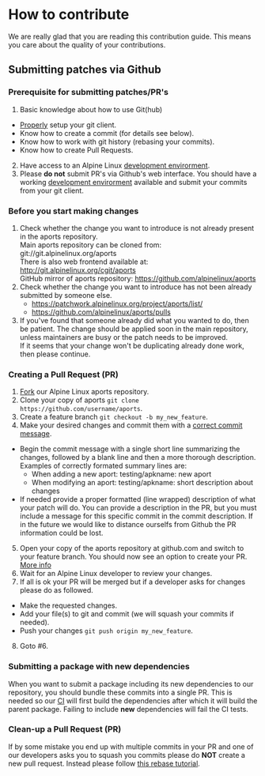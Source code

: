 # How to contribute

We are really glad that you are reading this contribution guide.
This means you care about the quality of your contributions.

## Submitting patches via Github

### Prerequisite for submitting patches/PR's

1. Basic knowledge about how to use Git(hub)
  * [Properly](https://git-scm.com/book/en/v2/Getting-Started-First-Time-Git-Setup) setup your git client.
  * Know how to create a commit (for details see below).
  * Know how to work with git history (rebasing your commits).
  * Know how to create Pull Requests.
2. Have access to an Alpine Linux [development envirorment](https://wiki.alpinelinux.org/wiki/Developer_Documentation#Development).
3. Please __do not__ submit PR's via Github's web interface. You should have a working [development envirorment](https://wiki.alpinelinux.org/wiki/Developer_Documentation#Development) available and submit your commits from your git client.

### Before you start making changes

1. Check whether the change you want to introduce is not already present in the aports repository.  
   Main aports repository can be cloned from: git://git.alpinelinux.org/aports  
   There is also web frontend available at:  http://git.alpinelinux.org/cgit/aports  
   GitHub mirror of aports repository:      https://github.com/alpinelinux/aports
2. Check whether the change you want to introduce has not been already submitted by someone else.
   - https://patchwork.alpinelinux.org/project/aports/list/
   - https://github.com/alpinelinux/aports/pulls
3. If you've found that someone already did what you wanted to do, then be patient. The change should be applied soon in the main repository, unless maintainers are busy or the patch needs to be improved.  
   If it seems that your change won't be duplicating already done work, then please continue.

### Creating a Pull Request (PR)

1. [Fork](https://help.github.com/articles/fork-a-repo/) our Alpine Linux aports repository.
2. Clone your copy of aports `git clone https://github.com/username/aports`.
3. Create a feature branch `git checkout -b my_new_feature`.
4. Make your desired changes and commit them with a [correct commit message](https://git-scm.com/book/ch5-2.html#Commit-Guidelines).
  * Begin the commit message with a single short line summarizing the changes, followed by a blank line and then a more thorough description. Examples of correctly formated summary lines are:
    * When adding a new aport: testing/apkname: new aport
    * When modifying an aport: testing/apkname: short description about changes
  * If needed provide a proper formatted (line wrapped) description of what your patch will do. You can provide a description in the PR, but you must include a message for this specific commit in the commit description. If in the future we would like to distance ourselfs from Github the PR information could be lost.
5. Open your copy of the aports repository at github.com and switch to your feature branch. You should now see an option to create your PR. [More info](https://help.github.com/articles/creating-a-pull-request/)
6. Wait for an Alpine Linux developer to review your changes.
7. If all is ok your PR will be merged but if a developer asks for changes please do as followed.
  * Make the requested changes.
  * Add your file(s) to git and commit (we will squash your commits if needed).
  * Push your changes `git push origin my_new_feature`.
8. Goto #6.

### Submitting a package with new dependencies

When you want to submit a package including its new dependencies to our repository, you should bundle these commits into a single PR.
This is needed so our [CI](https://en.wikipedia.org/wiki/Continuous_integration) will first build the dependencies after which it will build the parent package.
Failing to include __new__ dependencies will fail the CI tests.

### Clean-up a Pull Request (PR)

If by some mistake you end up with multiple commits in your PR and one of our developers asks you to squash you commits please do __NOT__ create a new pull request.
Instead please follow [this rebase tutorial](https://git-scm.com/book/en/v2/Git-Tools-Rewriting-History#Changing-Multiple-Commit-Messages).
